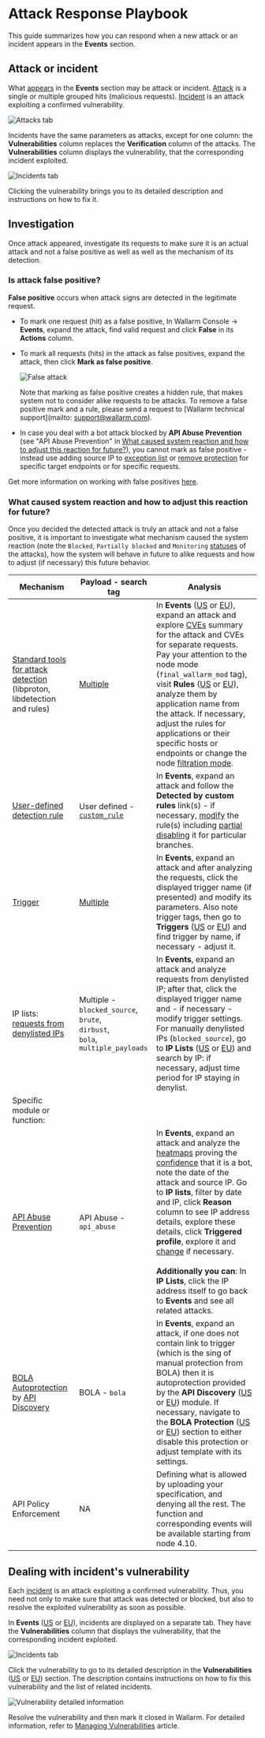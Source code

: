 [img-attacks-tab]:      ../images/user-guides/events/check-attack.png
[img-incidents-tab]:    ../images/user-guides/events/incident-vuln.png

# Attack Response Playbook

This guide summarizes how you can respond when a new attack or an incident appears in the **Events** section.

## Attack or incident

What [appears](../user-guides/events/check-attack.md) in the **Events** section may be attack or incident. [Attack](../glossary-en.md#attack) is a single or multiple grouped hits (malicious requests). [Incident](../glossary-en.md#security-incident) is an attack exploiting a confirmed vulnerability. 

![Attacks tab][img-attacks-tab]

Incidents have the same parameters as attacks, except for one column: the **Vulnerabilities** column replaces the **Verification** column of the attacks. The **Vulnerabilities** column displays the vulnerability, that the corresponding incident exploited.

![Incidents tab][img-incidents-tab]

Clicking the vulnerability brings you to its detailed description and instructions on how to fix it.

## Investigation

Once attack appeared, investigate its requests to make sure it is an actual attack and not a false positive as well as well as the mechanism of its detection.

### Is attack false positive?

**False positive** occurs when attack signs are detected in the legitimate request.

* To mark one request (hit) as a false positive, In Wallarm Console → **Events**, expand the attack, find valid request and click **False** in its **Actions** column.
* To mark all requests (hits) in the attack as false positives, expand the attack, then click **Mark as false positive**.

    ![False attack](../images/user-guides/events/analyze-attack.png)

    Note that marking as false positive creates a hidden  rule, that makes system not to consider alike requests to be attacks. To remove a false positive mark and a rule, please send a request to [Wallarm technical support](mailto: support@wallarm.com).

* In case you deal with a bot attack blocked by **API Abuse Prevention** (see "API Abuse Prevention" in [What caused system reaction and how to adjust this reaction for future?](#what-caused-system-reaction-and-how-to-adjust-this-reaction-for-future)), you cannot mark as false positive - instead use adding source IP to [exception list](../about-wallarm/api-abuse-prevention.md#exception-list) or [remove protection](../about-wallarm/api-abuse-prevention.md#disabling-bot-protection-for-specific-urls-and-requests) for specific target endpoints or for specific requests.

Get more information on working with false positives [here](../user-guides/events/false-attack.md).

### What caused system reaction and how to adjust this reaction for future?

Once you decided the detected attack is truly an attack and not a false positive, it is important to investigate what mechanism caused the system reaction (note the `Blocked`, `Partially blocked` and `Monitoring` [statuses](../user-guides/events/check-attack.md#attacks) of the attacks), how the system will behave in future to alike requests and how to adjust (if necessary) this future behavior.

| Mechanism | Payload - search tag | Analysis | 
| -- | -- | -- |
| [Standard tools for attack detection](../about-wallarm/protecting-against-attacks.md#tools-for-attack-detection) (libproton, libdetection and rules)  |  [Multiple](../user-guides/search-and-filters/use-search.md#search-by-attack-type) | In **Events** ([US](https://us1.my.wallarm.com/search) or [EU](https://my.wallarm.com/search)), expand an attack and explore [CVEs](../demo-videos/events-inspection.md) summary for the attack and CVEs for separate requests. Pay your attention to the node mode (`final_wallarm_mod` tag), visit **Rules** ([US](https://us1.my.wallarm.com/rules) or [EU](https://my.wallarm.com/rules)), analyze them by application name from the attack. If necessary, adjust the rules for applications or their specific hosts or endpoints or change the node [filtration mode](../admin-en/configure-wallarm-mode.md#available-filtration-modes). |
| [User-defined detection rule](../user-guides/rules/regex-rule.md) | User defined - [`custom_rule`](../user-guides/search-and-filters/use-search.md#search-by-regexp-based-customer-rule) | In **Events**, expand an attack and follow the **Detected by custom rules** link(s) - if necessary, [modify](../user-guides/rules/regex-rule.md) the rule(s) including [partial disabling](../user-guides/rules/regex-rule.md#partial-disabling-of-a-new-detection-rule) it for particular branches. |
| [Trigger](../user-guides/triggers/triggers.md) | [Multiple](../user-guides/search-and-filters/use-search.md#search-by-attack-type) | In **Events**, expand an attack and after analyzing the requests, click the displayed trigger name (if presented) and modify its parameters. Also note trigger tags, then go to **Triggers** ([US](https://us1.my.wallarm.com/triggers) or [EU](https://my.wallarm.com/triggers)) and find trigger by name, if necessary - adjust it. |
| IP lists: [requests from denylisted IPs](../user-guides/events/analyze-attack.md#analyze-requests-from-denylisted-ips) | Multiple - <br>`blocked_source`,<br>`brute`,<br>`dirbust`,<br>`bola`,<br>`multiple_payloads` | In **Events**, expand an attack and analyze requests from denylisted IP; after that, click the displayed trigger name and - if necessary - modify trigger settings. For manually denylisted IPs (`blocked_source`), go to **IP Lists** ([US](https://us1.my.wallarm.com/ip-lists) or [EU](https://my.wallarm.com/ip-lists)) and search by IP: if necessary, adjust time period for IP staying in denylist. |
| Specific module or function: |
| [API Abuse Prevention](../about-wallarm/api-abuse-prevention.md) | API Abuse - `api_abuse` | In **Events**, expand an attack and analyze the [heatmaps](../user-guides/api-abuse-prevention.md#exploring-blocked-malicious-bots-and-their-attacks) proving the [confidence](../about-wallarm/api-abuse-prevention.md#how-api-abuse-prevention-works) that it is a bot, note the date of the attack and source IP. Go to **IP lists**, filter by date and IP, click **Reason** column to see IP address details, explore these details, click **Triggered profile**, explore it and [change](../user-guides/api-abuse-prevention.md#creating-api-abuse-profile) if necessary. <br><br>**Additionally you can**:  In **IP Lists**, click the IP address itself to go back to **Events** and see all related attacks.|
| [BOLA Autoprotection](../api-discovery/bola-protection.md) by [API Discovery](../api-discovery/overview.md) | BOLA - `bola` | In **Events**, expand an attack, if one does not contain link to trigger (which is the sing of manual protection from BOLA) then it is autoprotection provided by the **API Discovery** ([US](https://us1.my.wallarm.com/api-discovery) or [EU](https://my.wallarm.com/api-discovery)) module. If necessary, navigate to the **BOLA Protection** ([US](https://us1.my.wallarm.com/bola-protection) or [EU](https://my.wallarm.com/bola-protection)) section to either disable this protection or adjust template with its settings. |
| API Policy Enforcement | NA | Defining what is allowed by uploading your specification, and denying all the rest. The function and corresponding events will be available starting from node 4.10. |

## Dealing with incident's vulnerability

Each [incident](../glossary-en.md#security-incident) is an attack exploiting a confirmed vulnerability. Thus, you need not only to make sure that attack was detected or blocked, but also to resolve the exploited vulnerability as soon as possible.

In **Events** ([US](https://us1.my.wallarm.com/search) or [EU](https://my.wallarm.com/search)), incidents are displayed on a separate tab. They have the  **Vulnerabilities** column that displays the vulnerability, that the corresponding incident exploited.

![Incidents tab][img-incidents-tab]

Click the vulnerability to go to its detailed description in the **Vulnerabilities** ([US](https://us1.my.wallarm.com/vulnerabilities) or [EU](https://my.wallarm.com/vulnerabilities)) section. The description contains instructions on how to fix this vulnerability and the list of related incidents.

![Vulnerability detailed information](../images/user-guides/vulnerabilities/vuln-info.png)

Resolve the vulnerability and then mark it closed in Wallarm. For detailed information, refer to [Managing Vulnerabilities](../user-guides/vulnerabilities.md) article.
